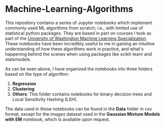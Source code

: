 # Machine-Learning-Algorithms
This repository contains a series of Jupyter notebooks which implement commonly used ML algorithms from scratch; i.e., with limited use of statistical python packages. They are based in part on courses I took as part of the [University of Washington Machine Learning Specialization](https://www.coursera.org/account/accomplishments/specialization/W35H22CMFSTK). These notebooks have been incredibly useful to me in gaining an intuitive understanding of how these algorithms work in practice, and what's happening behind the scenes when using packages like scikit-learn and statsmodels. 

As can be seen above, I have organized the notebooks into three folders based on the type of algorithm: 

1. **Regression**
2. **Clustering**
3. **Others**: This folder contains notebooks for binary decision trees and Local Sensitivity Hashing (LSH).

The data used in these notebooks can be found in the **Data** folder in csv format, except for the *images* dataset used in the **Gaussian Mixture Models with EM** notebook, which is available upon request.
